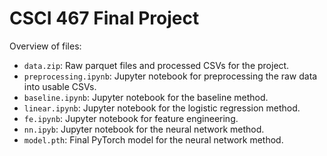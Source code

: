 # CSCI 467 Final Project

Overview of files: 
- `data.zip`: Raw parquet files and processed CSVs for the project. 
- `preprocessing.ipynb`: Jupyter notebook for preprocessing the raw data into usable CSVs.
- `baseline.ipynb`: Jupyter notebook for the baseline method. 
- `linear.ipynb`: Jupyter notebook for the logistic regression method.
- `fe.ipynb`: Jupyter notebook for feature engineering. 
- `nn.ipyb`: Jupyter notebook for the neural network method.
- `model.pth`: Final PyTorch model for the neural network method.